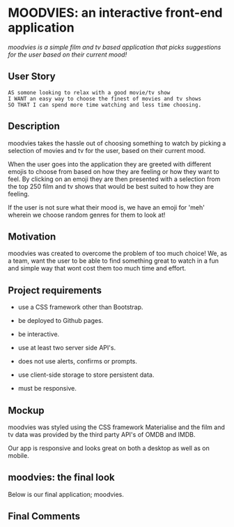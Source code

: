 # MOODVIES: an interactive front-end application

*moodvies is a simple film and tv based application that picks suggestions for the user based on their current mood!*

## User Story

```
AS somone looking to relax with a good movie/tv show
I WANT an easy way to choose the finest of movies and tv shows
SO THAT I can spend more time watching and less time choosing.
```

## Description
moodvies takes the hassle out of choosing something to watch by picking a selection of movies and tv for the user, based on their current mood. 

When the user goes into the application they are greeted with different emojis to choose from based on how they are feeling or how they want to feel. By clicking on an emoji they are then presented with a selection from the top 250 film and tv shows that would be best suited to how they are feeling. 

If the user is not sure what their mood is, we have an emoji for 'meh' wherein we choose random genres for them to look at!


## Motivation
moodvies was created to overcome the problem of too much choice! We, as a team, want the user to be able to find something great to watch in a fun and simple way that wont cost them too much time and effort.


## Project requirements
* use a CSS framework other than Bootstrap.

* be deployed to Github pages.

* be interactive.

* use at least two server side API's.

* does not use alerts, confirms or prompts.

* use client-side storage to store persistent data.

* must be responsive.


## Mockup
moodvies was styled using the CSS framework Materialise and the film and tv data was provided by the third party API's of OMDB and IMDB. 

Our app is responsive and looks great on both a desktop as well as on mobile.

## moodvies: the final look
Below is our final application; moodvies.


## Final Comments